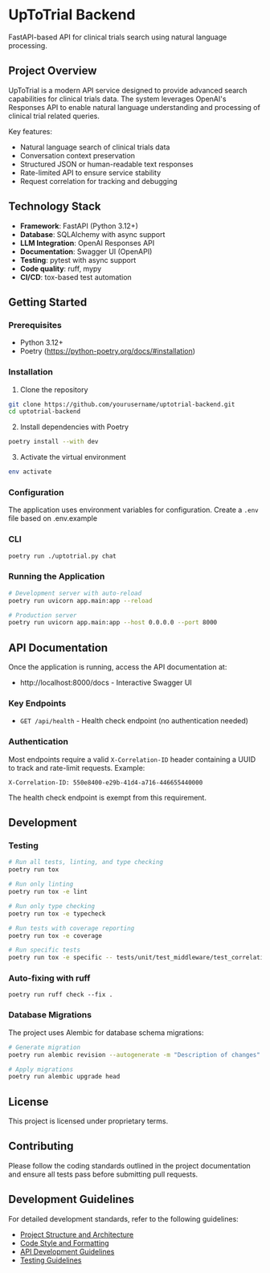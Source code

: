 # UpToTrial Backend

FastAPI-based API for clinical trials search using natural language processing.

## Project Overview

UpToTrial is a modern API service designed to provide advanced search capabilities for clinical trials data. The system leverages OpenAI's Responses API to enable natural language understanding and processing of clinical trial related queries.

Key features:
- Natural language search of clinical trials data
- Conversation context preservation
- Structured JSON or human-readable text responses
- Rate-limited API to ensure service stability
- Request correlation for tracking and debugging

## Technology Stack

- **Framework**: FastAPI (Python 3.12+)
- **Database**: SQLAlchemy with async support
- **LLM Integration**: OpenAI Responses API
- **Documentation**: Swagger UI (OpenAPI)
- **Testing**: pytest with async support
- **Code quality**: ruff, mypy
- **CI/CD**: tox-based test automation

## Getting Started

### Prerequisites

- Python 3.12+
- Poetry (https://python-poetry.org/docs/#installation)

### Installation

1. Clone the repository
```bash
git clone https://github.com/yourusername/uptotrial-backend.git
cd uptotrial-backend
```

2. Install dependencies with Poetry
```bash
poetry install --with dev
```

3. Activate the virtual environment
```bash
env activate
```

### Configuration

The application uses environment variables for configuration. Create a `.env` file based on .env.example

### CLI

```bash
poetry run ./uptotrial.py chat
```

### Running the Application

```bash
# Development server with auto-reload
poetry run uvicorn app.main:app --reload

# Production server
poetry run uvicorn app.main:app --host 0.0.0.0 --port 8000
```
 
## API Documentation

Once the application is running, access the API documentation at:
- http://localhost:8000/docs - Interactive Swagger UI

### Key Endpoints

- `GET /api/health` - Health check endpoint (no authentication needed)

### Authentication

Most endpoints require a valid `X-Correlation-ID` header containing a UUID to track and rate-limit requests. Example:

```
X-Correlation-ID: 550e8400-e29b-41d4-a716-446655440000
```

The health check endpoint is exempt from this requirement.

## Development

### Testing

```bash
# Run all tests, linting, and type checking
poetry run tox

# Run only linting
poetry run tox -e lint

# Run only type checking
poetry run tox -e typecheck 

# Run tests with coverage reporting
poetry run tox -e coverage

# Run specific tests
poetry run tox -e specific -- tests/unit/test_middleware/test_correlation_id.py
```

### Auto-fixing with ruff

```
poetry run ruff check --fix .
```

### Database Migrations

The project uses Alembic for database schema migrations:

```bash
# Generate migration
poetry run alembic revision --autogenerate -m "Description of changes"

# Apply migrations
poetry run alembic upgrade head
```

## License

This project is licensed under proprietary terms.

## Contributing

Please follow the coding standards outlined in the project documentation and ensure all tests pass before submitting pull requests.

## Development Guidelines

For detailed development standards, refer to the following guidelines:

- [Project Structure and Architecture](.cursor/rules/01-project-structure.mdc)
- [Code Style and Formatting](.cursor/rules/02-code-style.mdc)
- [API Development Guidelines](.cursor/rules/03-api-guidelines.mdc)
- [Testing Guidelines](.cursor/rules/04-testing.mdc)